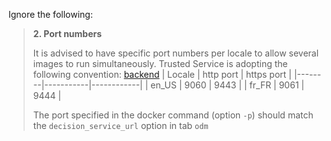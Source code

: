 Ignore the following:

> **2. Port numbers**
> 
> It is advised to have specific port numbers per locale to allow several images to run simultaneously.
> Trusted Service is adopting the following convention:
> [backend](src/backend)
>   | Locale | http port | https port |
>   |--------|-----------|------------|
>   | en_US  | 9060      | 9443       |
>   | fr_FR  | 9061      | 9444       |
> 
> The port specified in the docker command (option `-p`) should match the `decision_service_url` option in tab `odm`

